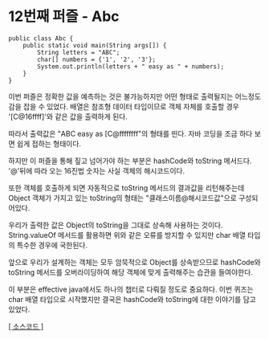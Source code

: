 # 12번째 퍼즐 - Abc

```{.java}
public class Abc {
	public static void main(String args[]) {
		String letters = "ABC";
		char[] numbers = {'1', '2', '3'};
		System.out.println(letters + " easy as " + numbers);
	}
}
```
이번 퍼즐은 정확한 값을 예측하는 것은 불가능하지만 어떤 형태로 출력될지는 어느정도 감을 잡을 수 있었다. 
배열은 참조형 데이터 타입이므로 객체 자체를 호출할 경우 '[C@16ffff]'와 같은 값을 출력하게 된다.

따라서 출력값은 "ABC easy as [C@ffffffff"의 형태를 띤다. 자바 코딩을 조금 하다 보면 쉽게 접하는 형태이다.

하지만 이 퍼즐을 통해 짚고 넘어가야 하는 부분은 hashCode와 toString 메서드다. '@'뒤에 따라 오는 16진법 숫자는 사실 객체의 해시코드이다.

또한 객체를 호출하게 되면 자동적으로 toString 메서드의 결과값을 리턴해주는데 Object 객체가 가지고 있는 toString의 형태는 "클래스이름@해시코드값"으로 구성되어있다.

우리가 출력한 값은 Object의 toString을 그대로 상속해 사용하는 것이다. String.valueOf 메서드를 활용하면 위와 같은 오류를 방지할 수 있지만 char 배열 타입의 특수한 경우에 국한된다.

앞으로 우리가 설계하는 객체는 모두 암묵적으로 Object를 상속받으므로 hashCode와 toString 메서드를 오버라이딩하여 해당 객체에 맞게 출력해주는 습관을 들여야한다.

이 부분은 effective java에서도 하나의 챕터로 다뤄질 정도로 중요하다. 이번 퀴즈는 char 배열 타입으로 시작했지만 결국은 hashCode와 toString에 대한 이야기를 담고있었다.

[[ 소스코드 ]](https://github.com/bbubbush/java_puzzlers/blob/master/Part2_%EB%AC%B8%EC%9E%90%ED%8D%BC%EC%A6%90/java/Abc.java)